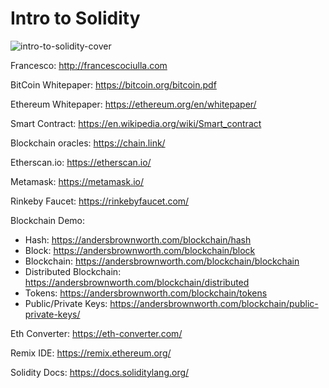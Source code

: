 # Intro to Solidity

![intro-to-solidity-cover](https://user-images.githubusercontent.com/18360871/170845753-ff2b339f-43c3-4190-8b9d-0a54c0bfc0b6.jpg)

Francesco: http://francescociulla.com

BitCoin Whitepaper: https://bitcoin.org/bitcoin.pdf

Ethereum Whitepaper: https://ethereum.org/en/whitepaper/

Smart Contract: https://en.wikipedia.org/wiki/Smart_contract

Blockchain oracles: https://chain.link/

Etherscan.io: https://etherscan.io/

Metamask: https://metamask.io/

Rinkeby Faucet: https://rinkebyfaucet.com/

Blockchain Demo:

- Hash: https://andersbrownworth.com/blockchain/hash
- Block: https://andersbrownworth.com/blockchain/block
- Blockchain: https://andersbrownworth.com/blockchain/blockchain
- Distributed Blockchain: https://andersbrownworth.com/blockchain/distributed
- Tokens: https://andersbrownworth.com/blockchain/tokens
- Public/Private Keys: https://andersbrownworth.com/blockchain/public-private-keys/

Eth Converter: https://eth-converter.com/

Remix IDE: https://remix.ethereum.org/

Solidity Docs: https://docs.soliditylang.org/
